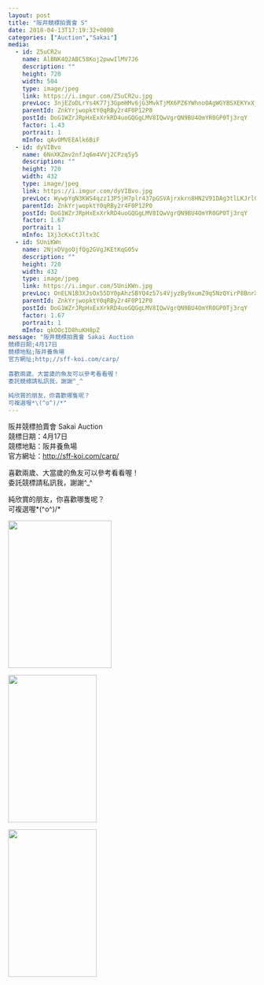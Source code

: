 ```yaml
---
layout: post
title: "阪井競標拍賣會 S" 
date: 2018-04-13T17:19:32+0000 
categories: ["Auction","Sakai"] 
media:
  - id: Z5uCR2u
    name: AlBNK4Q2ABC58Koj2pwwIlMV7J6
    description: ""   
    height: 720
    width: 504
    type: image/jpeg
    link: https://i.imgur.com/Z5uCR2u.jpg
    prevLoc: 3njEZoDLrYs4K77j3GpmHMv6jG3MvkTjMX6PZ6YWhnoOAgWGYBSXEKYxXjXRIkXVOmMq2rSMXAk8RzG4tgjW4PY1QjsLA9mmYPYNI3Kjg49JB3txVKpLrLDZsEoYpxNDyni9r0gA6BRRfRWL3z20VvUklK8JQx8qsBrVpB748vI166o02pQWH0q8XnnVJ5H6KgPO24oKU4DE16npX4u93MZQkDLXhPMQxrj6ZEfYPopZnn4oHE0NLx98YOunGNoP6KNJsjY
    parentId: ZnkYrjwopktY0qRBy2r4F0P12P0
    postId: DoG1WZrJRpHxExXrkRD4uoGQGgLMV8IQwVgrQN9BU4OmYR0GP0Tj3rqY
    factor: 1.43
    portrait: 1
    mInfo: qAvOMVEEAlk6BiF
  - id: dyVIBvo
    name: 6NnXKZmv2nfJq6m4VVj2CPzq5y5
    description: ""   
    height: 720
    width: 432
    type: image/jpeg
    link: https://i.imgur.com/dyVIBvo.jpg
    prevLoc: WywpYgN3KWS4qzz13P5jH7plr437pGSVAjrxkrn8HN2V91DAg3tlLKJrl0l1tqXJ0Yj97DtRwGk47rqLU4jNrJxoMMInDYgmGV81t0GNr7R5YWfGVoxGLzMvcQX7LvzrYXIo8B06YL1OIv09Y3Z38yuKvKz0Xn6pFkMWDkZJj7HEJJomNQLvCZvnV99B88tLXByOpRMQC5E8VJkl2nCxm40KMB0Qu71ELWY3w0TG5y0QVB75IkoNKREq6rsjQ4jBQ6NLFx3
    parentId: ZnkYrjwopktY0qRBy2r4F0P12P0
    postId: DoG1WZrJRpHxExXrkRD4uoGQGgLMV8IQwVgrQN9BU4OmYR0GP0Tj3rqY
    factor: 1.67
    portrait: 1
    mInfo: 1Xj3cKxCtJltx3C
  - id: 5UniKWn
    name: 2NjxDVgoOjfQg2GVgJKEtKqG05v
    description: ""   
    height: 720
    width: 432
    type: image/jpeg
    link: https://i.imgur.com/5UniKWn.jpg
    prevLoc: OnELN1B3XJsOx55DY0pAhz5BYQ4z57s4VjyzBy9xumZ9q5NzQYirP8BnrXrmiD6KlBLZG0c6n7K5AJEOTn86wJz7vytm28pVVAyJIBA8Ex5ZN1ioroZLqXBoIDWEgQYzZ7tkgDrlmwpQCrPG0RRVEwuorDQnVmWPu2EWq2D5R8slGGJL6wQyIo2JAEEGzrCl8XAEPKEvi0608EWmvWiKDr4RRrWmfDgWOOEDQrfAyD99EM9lhB0zmvOPo8f3nrl6ZEk1UqZ
    parentId: ZnkYrjwopktY0qRBy2r4F0P12P0
    postId: DoG1WZrJRpHxExXrkRD4uoGQGgLMV8IQwVgrQN9BU4OmYR0GP0Tj3rqY
    factor: 1.67
    portrait: 1
    mInfo: qkOOcID8huKH8pZ
message: "阪井競標拍賣會 Sakai Auction  
競標日期;4月17日  
競標地點;阪井養魚場  
官方網址;http;//sff-koi.com/carp/  
  
喜歡兩歲、大當歲的魚友可以參考看看喔！  
委託競標請私訊我，謝謝^_^  
  
純欣賞的朋友，你喜歡哪隻呢？  
可複選喔*\(^o^)/*"
---
```


阪井競標拍賣會 Sakai Auction  
競標日期：4月17日  
競標地點：阪井養魚場  
官方網址：http://sff-koi.com/carp/  
  
喜歡兩歲、大當歲的魚友可以參考看看喔！  
委託競標請私訊我，謝謝^_^  
  
純欣賞的朋友，你喜歡哪隻呢？  
可複選喔*\(^o^)/*


[//]: #media:  
<a href="https://i.imgur.com/Z5uCR2u.jpg"><img src="https://i.imgur.com/Z5uCR2u.jpg" height="300" width="210" /></a> 
  

<a href="https://i.imgur.com/dyVIBvo.jpg"><img src="https://i.imgur.com/dyVIBvo.jpg" height="300" width="180" /></a> 
  

<a href="https://i.imgur.com/5UniKWn.jpg"><img src="https://i.imgur.com/5UniKWn.jpg" height="300" width="180" /></a> 
 

